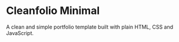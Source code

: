 # Cleanfolio Minimal

A clean and simple portfolio template built with plain HTML, CSS and JavaScript.

